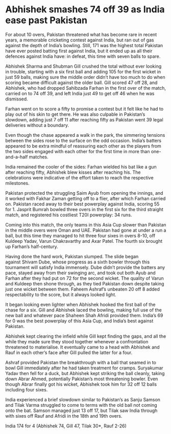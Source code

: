 # Abhishek smashes 74 off 39 as India ease past Pakistan

For about 10 overs, Pakistan threatened what has become rare in recent years, a memorable cricketing contest against India, but ran out of gas against the depth of India’s bowling. Still, 171 was the highest total Pakistan have ever posted batting first against India, but it ended up as all their defences against India have: in defeat, this time with seven balls to spare.

Abhishek Sharma and Shubman Gill crushed the total without ever looking in trouble, starting with a six first ball and adding 105 for the first wicket in just 59 balls, making sure the middle order didn’t have too much to do when scoring became difficult against the older ball. Gill scored 47 off 28, and Abhishek, who had dropped Sahibzada Farhan in the first over of the match, carried on to 74 off 39, and left India just 49 to get off 46 when he was dismissed.

Farhan went on to score a fifty to promise a contest but it felt like he had to play out of his skin to get there. He was also culpable in Pakistan’s slowdown, adding just 7 off 11 after reaching fifty as Pakistan went 39 legal deliveries without a boundary.

Even though the chase appeared a walk in the park, the simmering tensions between the sides rose to the surface on the odd occasion. India’s batters appeared to be extra mindful of reassuring each other as the players from the two sides engaged with each other for the first time in more than one-and-a-half matches.

India remained the cooler of the sides: Farhan wielded his bat like a gun after reaching fifty, Abhishek blew kisses after reaching his. The celebrations were indicative of the effort taken to reach the respective milestones.

Pakistan protected the struggling Saim Ayub from opening the innings, and it worked with Fakhar Zaman getting off to a flier, after which Farhan carried on. Pakistan raced away to their best powerplay against India, scoring 55 for 1. Jasprit Bumrah bowled three overs in the first six for the third straight match, and registered his costliest T20I powerplay: 34 runs.

Coming into this match, the only teams in this Asia Cup slower than Pakistan in the middle overs were Oman and UAE. Pakistan had gone at under a run a ball, but this time they managed to hit three four sixes in overs 8-10, off Kuldeep Yadav, Varun Chakravarthy and Axar Patel. The fourth six brought up Farhan’s half-century.

Having done the hard work, Pakistan slumped. The slide began against Shivam Dube, whose progress as a sixth bowler through this tournament will satisfy India immensely. Dube didn’t provide the batters any pace, stayed away from their swinging arc, and took out both Ayub and Farhan after they had put on 72 for the second wicket. The quality of Varun and Kuldeep then shone through, as they tied Pakistan down despite taking just one wicket between them. Faheem Ashraf’s unbeaten 20 off 8 added respectability to the score, but it always looked light.

It began looking even lighter when Abhishek hooked the first ball of the chase for a six. Gill and Abhishek laced the bowling, making full use of the new ball and whatever pace Shaheen Shah Afridi provided them. India’s 69 for 0 was the best powerplay of this Asia Cup, and India’s best against Pakistan.

Abhishek kept clearing the infield while Gill kept finding the gaps, and all the while they made sure they stood together whenever a confrontation threatened to materialise. It eventually came to a head with Abhishek and Rauf in each other’s face after Gill pulled the latter for a four.

Ashraf provided Pakistan the breakthrough with a ball that seamed in to bowl Gill immediately after he had taken treatment for cramps. Suryakumar Yadav then fell for a duck, but Abhishek kept striking the ball cleanly, taking down Abrar Ahmed, potentially Pakistan’s most threatening bowler. Even though Abrar finally got his wicket, Abhishek took him for 32 off 12 balls including four sixes.

India experienced a brief slowdown similar to Pakistan’s as Sanju Samson and Tilak Varma struggled to come to terms with the old ball not coming onto the bat. Samson managed just 13 off 17, but Tilak saw India through with sixes off Rauf and Afridi in the 18th and 19th overs.

India 174 for 4 (Abhishek 74, Gill 47, Tilak 30*, Rauf 2-26)
